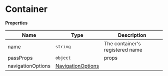 <h1>Container</h1>

**Properties**

| Name | Type | Description |
| --- | --- | --- |
| name | <code>string</code> | The container's registered name |
| passProps | <code>object</code> | props |
| navigationOptions | <a href="https://wix.github.io/react-native-navigation/v2/#/docs/NavigationOptions">NavigationOptions</a> |  |

